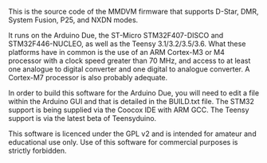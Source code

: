 This is the source code of the MMDVM firmware that supports D-Star, DMR, System Fusion, P25, and NXDN modes.

It runs on the Arduino Due, the ST-Micro STM32F407-DISCO and STM32F446-NUCLEO, as well as the Teensy 3.1/3.2/3.5/3.6. What these platforms have in common is the use of an ARM Cortex-M3 or M4 processor with a clock speed greater than 70 MHz, and access to at least one analogue to digital converter and one digital to analogue converter. A Cortex-M7 processor is also probably adequate.

In order to build this software for the Arduino Due, you will need to edit a file within the Arduino GUI and that is detailed in the BUILD.txt file. The STM32 support is being supplied via the Coocox IDE with ARM GCC. The Teensy support is via the latest beta of Teensyduino.

This software is licenced under the GPL v2 and is intended for amateur and educational use only. Use of this software for commercial purposes is strictly forbidden.
